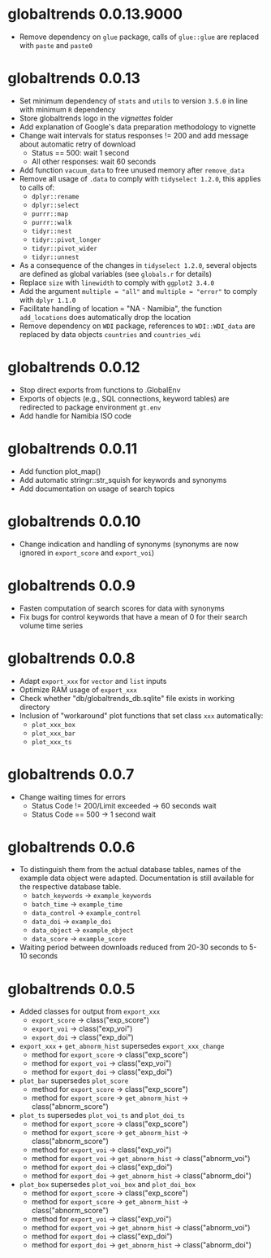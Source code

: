 # globaltrends 0.0.13.9000

* Remove dependency on `glue` package, calls of `glue::glue` are replaced with `paste` and `paste0`

# globaltrends 0.0.13

* Set minimum dependency of `stats` and `utils` to version `3.5.0` in line with minimum `R` dependency
* Store globaltrends logo in the *vignettes* folder
* Add explanation of Google's data preparation methodology to vignette
* Change wait intervals for status responses != 200 and add message about automatic retry of download
	* Status == 500: wait 1 second
	* All other responses: wait 60 seconds
* Add function `vacuum_data` to free unused memory after `remove_data`
* Remove all usage of `.data` to comply with `tidyselect 1.2.0`, this applies to calls of:
	* `dplyr::rename`
	* `dplyr::select`
	* `purrr::map`
	* `purrr::walk`
	* `tidyr::nest`
	* `tidyr::pivot_longer`
	* `tidyr::pivot_wider`
	* `tidyr::unnest`
* As a consequence of the changes in `tidyselect 1.2.0`, several objects are defined as global variables (see `globals.r` for details) 
* Replace `size` with `linewidth` to comply with `ggplot2 3.4.0`
* Add the argument `multiple = "all"` and `multiple = "error"` to comply with `dplyr 1.1.0`
* Facilitate handling of location = "NA - Namibia", the function `add_locations` does automatically drop the location
* Remove dependency on `WDI` package, references to `WDI::WDI_data` are replaced by data objects `countries` and `countries_wdi`

# globaltrends 0.0.12

* Stop direct exports from functions to .GlobalEnv
* Exports of objects (e.g., SQL connections, keyword tables) are redirected to package environment `gt.env`
* Add handle for Namibia ISO code

# globaltrends 0.0.11

* Add function plot_map()
* Add automatic stringr::str_squish for keywords and synonyms
* Add documentation on usage of search topics

# globaltrends 0.0.10

* Change indication and handling of synonyms (synonyms are now ignored in `export_score` and `export_voi`)

# globaltrends 0.0.9

* Fasten computation of search scores for data with synonyms
* Fix bugs for control keywords that have a mean of 0 for their search volume time series

# globaltrends 0.0.8

* Adapt `export_xxx` for `vector` and `list` inputs
* Optimize RAM usage of `export_xxx`
* Check whether "db/globaltrends_db.sqlite" file exists in working directory
* Inclusion of "workaround" plot functions that set class `xxx` automatically:
	* `plot_xxx_box`
	* `plot_xxx_bar`
	* `plot_xxx_ts`

# globaltrends 0.0.7

* Change waiting times for errors
	* Status Code != 200/Limit exceeded -> 60 seconds wait
	* Status Code == 500 -> 1 second wait

# globaltrends 0.0.6

* To distinguish them from the actual database tables, names of the example data
  object were adapted. Documentation is still available for the respective database
  table.
	* `batch_keywords` -> `example_keywords`
	* `batch_time` -> `example_time`
	* `data_control` -> `example_control`
	* `data_doi` -> `example_doi`
	* `data_object` -> `example_object`
	* `data_score` -> `example_score`
* Waiting period between downloads reduced from 20-30 seconds to 5-10 seconds

# globaltrends 0.0.5

* Added classes for output from `export_xxx`
	* `export_score` -> class("exp_score")
	* `export_voi` -> class("exp_voi")
	* `export_doi` -> class("exp_doi")
* `export_xxx` + `get_abnorm_hist` supersedes `export_xxx_change`
	* method for `export_score` -> class("exp_score")
	* method for `export_voi` -> class("exp_voi")
	* method for `export_doi` -> class("exp_doi")
* `plot_bar` supersedes `plot_score`
	* method for `export_score` -> class("exp_score")
	* method for `export_score` -> `get_abnorm_hist` -> class("abnorm_score")
* `plot_ts` supersedes `plot_voi_ts` and `plot_doi_ts`
	* method for `export_score` -> class("exp_score")
	* method for `export_score` -> `get_abnorm_hist` -> class("abnorm_score")
	* method for `export_voi` -> class("exp_voi")
	* method for `export_voi` -> `get_abnorm_hist` -> class("abnorm_voi")
	* method for `export_doi` -> class("exp_doi")
	* method for `export_doi` -> `get_abnorm_hist` -> class("abnorm_doi")
* `plot_box` supersedes `plot_voi_box` and `plot_doi_box`
	* method for `export_score` -> class("exp_score")
	* method for `export_score` -> `get_abnorm_hist` -> class("abnorm_score")
	* method for `export_voi` -> class("exp_voi")
	* method for `export_voi` -> `get_abnorm_hist` -> class("abnorm_voi")
	* method for `export_doi` -> class("exp_doi")
	* method for `export_doi` -> `get_abnorm_hist` -> class("abnorm_doi")
